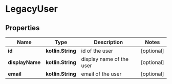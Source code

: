 
# LegacyUser

## Properties
Name | Type | Description | Notes
------------ | ------------- | ------------- | -------------
**id** | **kotlin.String** | id of the user |  [optional]
**displayName** | **kotlin.String** | display name of the user |  [optional]
**email** | **kotlin.String** | email of the user |  [optional]



